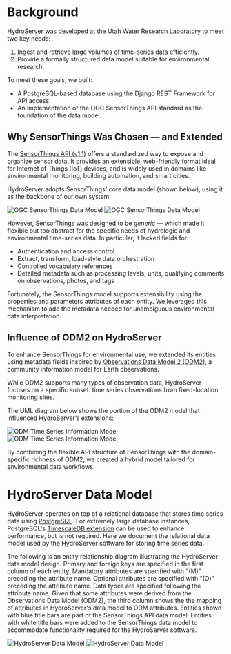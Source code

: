 # Background

HydroServer was developed at the Utah Water Research Laboratory to meet two key needs:

1. Ingest and retrieve large volumes of time-series data efficiently.
2. Provide a formally structured data model suitable for environmental research.

To meet these goals, we built:

- A PostgreSQL-based database using the Django REST Framework for API access.
- An implementation of the OGC SensorThings API standard as the foundation of the data model.

## Why SensorThings Was Chosen — and Extended

The [SensorThings API (v1.1)](https://docs.ogc.org/is/18-088/18-088.html) offers a standardized way to expose and organize sensor data. It provides an extensible, web-friendly format ideal for Internet of Things (IoT) devices, and is widely used in domains like environmental monitoring, building automation, and smart cities.

HydroServer adopts SensorThings' core data model (shown below), using it as the backbone of our own system:

<a :href="STDataModelLight" target="_blank" rel="noopener noreferrer" >
  <img :src="STDataModelDark" alt="OGC SensorThings Data Model" class="dark-only" />
  <img :src="STDataModelLight" alt="OGC SensorThings Data Model" class="light-only" />
</a>

However, SensorThings was designed to be _generic_ — which made it flexible but too abstract for the specific needs of hydrologic and environmental time-series data. In particular, it lacked fields for:

- Authentication and access control
- Extract, transform, load-style data orchestration
- Controlled vocabulary references
- Detailed metadata such as processing levels, units, qualifying comments on observations, photos, and tags

Fortunately, the SensorThings model supports extensibility using the properties and parameters attributes of each entity. We leveraged this mechanism to add the metadata needed for unambiguous environmental data interpretation.

## Influence of ODM2 on HydroServer

To enhance SensorThings for environmental use, we extended its entities using metadata fields inspired by [Observations Data Model 2 (ODM2)](https://doi.org/10.1016/j.envsoft.2016.01.010), a community information model for Earth observations.

While ODM2 supports many types of observation data, HydroServer focuses on a specific subset: time series observations from fixed-location monitoring sites.

The UML diagram below shows the portion of the ODM2 model that influenced HydroServer’s extensions:

<a :href="ODMModelLight" target="_blank" rel="noopener noreferrer" >
  <img :src="ODMModelDark" alt="ODM Time Series Information Model" class="dark-only" />
  <img :src="ODMModelLight" alt="ODM Time Series Information Model" class="light-only" />
</a>

By combining the flexible API structure of SensorThings with the domain-specific richness of ODM2, we created a hybrid model tailored for environmental data workflows.

# HydroServer Data Model

HydroServer operates on top of a relational database that stores time series data using [PostgreSQL](https://www.postgresql.org/). For extremely large database instances, PostgreSQL's [TimescaleDB extension](https://github.com/timescale/timescaledb) can be used to enhance performance, but is not required. Here we document the relational data model used by the HydroServer software for storing time series data.

The following is an entity relationship diagram illustrating the HydroServer data model design. Primary and foreign keys are specified in the first column of each entity. Mandatory attributes are specified with "(M)" preceding the attribute name. Optional attributes are specified with "(O)" preceding the attribute name. Data types are specified following the attribute name. Given that some attributes were derived from the Observations Data Model (ODM2), the third column shows the the mapping of attributes in HydroServer's data model to ODM attributes. Entities shown with blue title bars are part of the SensorThings API data model. Entities with white title bars were added to the SensorThings data model to accommodate functionality required for the HydroServer software.

<a :href="hydroserverDataModelLight" target="_blank" rel="noopener noreferrer" >
  <img :src="hydroserverDataModelDark" alt="HydroServer Data Model" class="dark-only"/>
  <img :src="hydroserverDataModelLight" alt="HydroServer Data Model" class="light-only" />
</a>

<script setup>  
import STDataModelDark from "./ogc_sensorthings_data_model_dark.png"
import STDataModelLight from "./ogc_sensorthings_data_model_light.png"
import ODMModelDark from "./odm_time_series_information_model_dark.png"
import ODMModelLight from "./odm_time_series_information_model_light.png"
import hydroserverDataModelLight from './hydroserver_data_model_light.png' 
import hydroserverDataModelDark from './hydroserver_data_model_dark.png'
</script>
